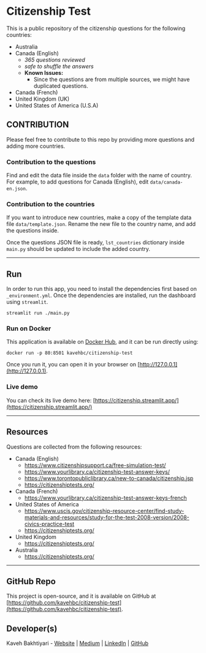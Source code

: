 # Citizenship Test

This is a public repository of the citizenship questions for the following countries:

- Australia
- Canada (English)
  - *365 questions reviewed*
  - *safe to shuffle the answers*
  - **Known Issues:**
    - Since the questions are from multiple sources, we might have duplicated questions.
- Canada (French)
- United Kingdom (UK)
- United States of America (U.S.A)

## CONTRIBUTION

Please feel free to contribute to this repo by providing more questions and adding more countries.

### Contribution to the questions
Find and edit the data file inside the `data` folder with the name of country.
For example, to add questions for Canada (English), edit `data/canada-en.json`.

### Contribution to the countries
If you want to introduce new countries, make a copy of the template data file `data/template.json`.
Rename the new file to the country name, and add the questions inside.

Once the questions JSON file is ready, `lst_countries` dictionary inside `main.py` should be updated to include the added country.
___

## Run
In order to run this app, you need to install the dependencies first based on `_environment.yml`.
Once the dependencies are installed, run the dashboard using `streamlit`.

    streamlit run ./main.py

### Run on Docker
This application is available on [Docker Hub](https://hub.docker.com/r/kavehbc/citizenship-test), and it can be run directly using:

    docker run -p 80:8501 kavehbc/citizenship-test

Once you run it, you can open it in your browser on [http://127.0.0.1](http://127.0.0.1).

### Live demo
You can check its live demo here:
[https://citizenship.streamlit.app/](https://citizenship.streamlit.app/)

___
## Resources

Questions are collected from the following resources:

- Canada (English)
  - https://www.citizenshipsupport.ca/free-simulation-test/
  - https://www.yourlibrary.ca/citizenship-test-answer-keys/
  - https://www.torontopubliclibrary.ca/new-to-canada/citizenship.jsp
  - https://citizenshiptests.org/
- Canada (French)
  - https://www.yourlibrary.ca/citizenship-test-answer-keys-french
- United States of America
  - https://www.uscis.gov/citizenship-resource-center/find-study-materials-and-resources/study-for-the-test-2008-version/2008-civics-practice-test
  - https://citizenshiptests.org/
- United Kingdom
  - https://citizenshiptests.org/
- Australia
  - https://citizenshiptests.org/

___
## GitHub Repo
This project is open-source, and it is available on GitHub at [https://github.com/kavehbc/citizenship-test](https://github.com/kavehbc/citizenship-test).

## Developer(s)
Kaveh Bakhtiyari - [Website](http://bakhtiyari.com) | [Medium](https://medium.com/@bakhtiyari)
  | [LinkedIn](https://www.linkedin.com/in/bakhtiyari) | [GitHub](https://github.com/kavehbc)
